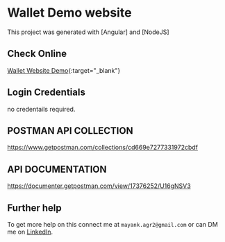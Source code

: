 # Wallet Demo website

This project was generated with [Angular] and [NodeJS]

## Check Online 

[Wallet Website Demo](http://mayank.frikis.xyz/git_publish/wallet_demo/){:target="_blank"}

## Login Credentials

no credentails required.

## POSTMAN API COLLECTION
https://www.getpostman.com/collections/cd669e7277331972cbdf

## API DOCUMENTATION
https://documenter.getpostman.com/view/17376252/U16gNSV3

## Further help

To get more help on this connect me at `mayank.agr2@gmail.com` or can DM me on [LinkedIn](https://www.linkedin.com/in/mayank-agrawal-59192940/).
